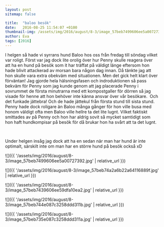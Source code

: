 ```yaml
---
layout: post
sitemap: false

title:  "baloo besök"
date:   2016-08-25 11:54:07 +0100
thumbnail-img: /assets/img/2016/august/8-3/image_57beb7499606ee5a00727392.jpg
author: Eva
tags: [2016]
---
```


I helgen så hade vi syrrans hund Baloo hos oss från fredag till söndag vilket var roligt. Först var jag dock lite orolig över hur Penny skulle reagera över att ha en hund på besök som it har träffat på väldigt länge eftersom hon hade blivit attackerad av morsan bara någon dag innan. Då tänkte jag att hon skulle vara extra obekväm med situationen. Men det gick helt klart över förväntan! Jag gjorde hela hälsningsfasen och indroduktionen så pass bekväm för Penny som jag kunde genom att jag placerade Penny i sovrummet de första minutrarna med ett kompostgaller för dörren så jag visade för henne att hon behöver inte känna ansvar över vår besökare.  Och det funkade jättebra! Och de hade jättekul från första stund till sista stund. Penny hade dock roligare än Baloo många gånger för hon ville busa med honom väldigt ofta men Baloo ville hellre ta det lite lugnt. Vilket faktiskt smittades av på Penny och hon har aldrig sovit så mycket samtidigt som hon haft hundkompisar på besök för då brukar hon ha svårt att ta det lugnt. 




 




Under helgen insåg jag dock att ha en sedan när man har hund är inte optimalt, särskilt inte om man har en större hund på besök också xD

![]({{ '/assets/img/2016/august/8-3/image_57beb7499606ee5a00727392.jpg'  | relative_url }})

![]({{ '/assets/img/2016/august/8-3/image_57beb74a2a6b22a64116889f.jpg'  | relative_url }})

![]({{ '/assets/img/2016/august/8-3/image_57beb7439606ee59dfa10ea2.jpg'  | relative_url }})

![]({{ '/assets/img/2016/august/8-3/image_57beb744e087c3258ddd311b.jpg'  | relative_url }})

![]({{ '/assets/img/2016/august/8-3/image_57beb735e087c3258ddd311a.jpg'  | relative_url }})

